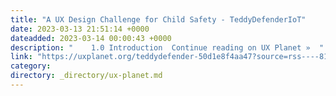 ```yaml
---
title: "A UX Design Challenge for Child Safety - TeddyDefenderIoT"
date: 2023-03-13 21:51:14 +0000
dateadded: 2023-03-14 00:00:43 +0000
description: "    1.0 Introduction  Continue reading on UX Planet »  "
link: "https://uxplanet.org/teddydefender-50d1e8f4aa47?source=rss----819cc2aaeee0---4"
category:
directory: _directory/ux-planet.md
---
```

